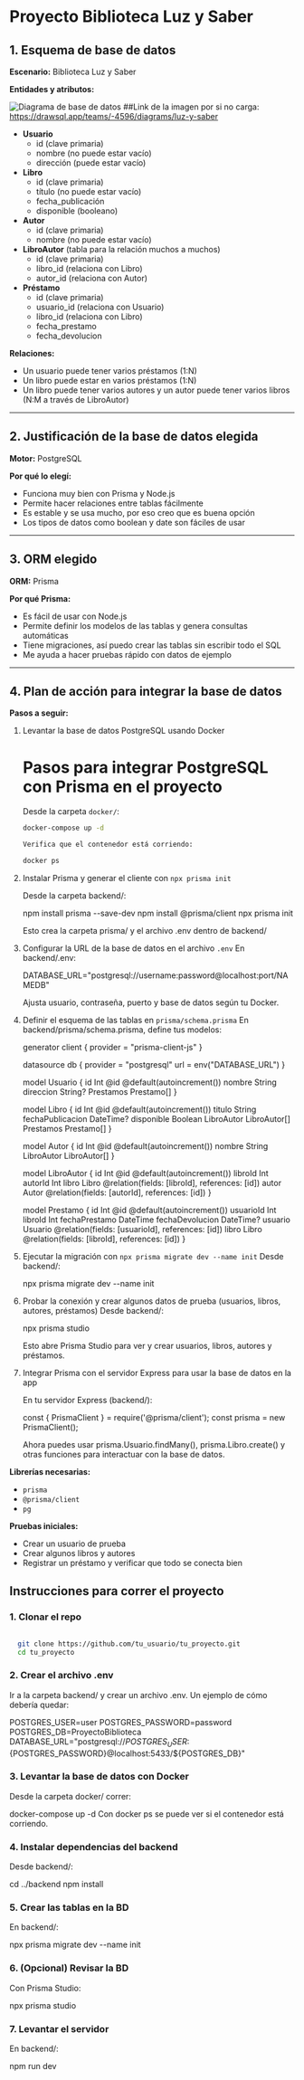 # Proyecto Biblioteca Luz y Saber

## 1. Esquema de base de datos

**Escenario:** Biblioteca Luz y Saber

**Entidades y atributos:**

![Diagrama de base de datos](image.png)
 ##Link de la imagen por si no carga: https://drawsql.app/teams/-4596/diagrams/luz-y-saber

- **Usuario**
  - id (clave primaria)
  - nombre (no puede estar vacío)
  - dirección (puede estar vacío)
- **Libro**
  - id (clave primaria)
  - título (no puede estar vacío)
  - fecha_publicación
  - disponible (booleano)
- **Autor**
  - id (clave primaria)
  - nombre (no puede estar vacío)
- **LibroAutor** (tabla para la relación muchos a muchos)
  - id (clave primaria)
  - libro_id (relaciona con Libro)
  - autor_id (relaciona con Autor)
- **Préstamo**
  - id (clave primaria)
  - usuario_id (relaciona con Usuario)
  - libro_id (relaciona con Libro)
  - fecha_prestamo
  - fecha_devolucion

**Relaciones:**

- Un usuario puede tener varios préstamos (1:N)
- Un libro puede estar en varios préstamos (1:N)
- Un libro puede tener varios autores y un autor puede tener varios libros (N:M a través de LibroAutor)

---

## 2. Justificación de la base de datos elegida

**Motor:** PostgreSQL

**Por qué lo elegí:**

- Funciona muy bien con Prisma y Node.js
- Permite hacer relaciones entre tablas fácilmente
- Es estable y se usa mucho, por eso creo que es buena opción
- Los tipos de datos como boolean y date son fáciles de usar

---

## 3. ORM elegido

**ORM:** Prisma

**Por qué Prisma:**

- Es fácil de usar con Node.js
- Permite definir los modelos de las tablas y genera consultas automáticas
- Tiene migraciones, así puedo crear las tablas sin escribir todo el SQL
- Me ayuda a hacer pruebas rápido con datos de ejemplo

---

## 4. Plan de acción para integrar la base de datos

**Pasos a seguir:**

1. Levantar la base de datos PostgreSQL usando Docker

      # Pasos para integrar PostgreSQL con Prisma en el proyecto

      Desde la carpeta `docker/`:

      ```bash
      docker-compose up -d

      Verifica que el contenedor está corriendo:

      docker ps
  
2. Instalar Prisma y generar el cliente con `npx prisma init`

      Desde la carpeta backend/:

      npm install prisma --save-dev
      npm install @prisma/client
      npx prisma init


      Esto crea la carpeta prisma/ y el archivo .env dentro de backend/


3. Configurar la URL de la base de datos en el archivo `.env`
    En backend/.env:

    DATABASE_URL="postgresql://username:password@localhost:port/NAMEDB"


    Ajusta usuario, contraseña, puerto y base de datos según tu Docker.

4. Definir el esquema de las tablas en `prisma/schema.prisma`
    En backend/prisma/schema.prisma, define tus modelos:

      generator client {
        provider = "prisma-client-js"
      }

      datasource db {
        provider = "postgresql"
        url      = env("DATABASE_URL")
      }

      model Usuario {
        id        Int      @id @default(autoincrement())
        nombre    String
        direccion String?
        Prestamos Prestamo[]
      }

      model Libro {
        id              Int        @id @default(autoincrement())
        titulo          String
        fechaPublicacion DateTime?
        disponible      Boolean
        LibroAutor      LibroAutor[]
        Prestamos       Prestamo[]
      }

      model Autor {
        id         Int        @id @default(autoincrement())
        nombre     String
        LibroAutor LibroAutor[]
      }

      model LibroAutor {
        id       Int   @id @default(autoincrement())
        libroId  Int
        autorId  Int
        libro    Libro @relation(fields: [libroId], references: [id])
        autor    Autor @relation(fields: [autorId], references: [id])
      }

      model Prestamo {
        id             Int      @id @default(autoincrement())
        usuarioId      Int
        libroId        Int
        fechaPrestamo  DateTime
        fechaDevolucion DateTime?
        usuario        Usuario @relation(fields: [usuarioId], references: [id])
        libro          Libro   @relation(fields: [libroId], references: [id])
      }
5. Ejecutar la migración con `npx prisma migrate dev --name init`
    Desde backend/:

    npx prisma migrate dev --name init


6. Probar la conexión y crear algunos datos de prueba (usuarios, libros, autores, préstamos)
    Desde backend/:

    npx prisma studio


    Esto abre Prisma Studio para ver y crear usuarios, libros, autores y préstamos.

7. Integrar Prisma con el servidor Express para usar la base de datos en la app

    En tu servidor Express (backend/):

    const { PrismaClient } = require('@prisma/client');
    const prisma = new PrismaClient();


    Ahora puedes usar prisma.Usuario.findMany(), prisma.Libro.create() y otras funciones para interactuar con la base de datos.

**Librerías necesarias:**

- `prisma`
- `@prisma/client`
- `pg`

**Pruebas iniciales:**

- Crear un usuario de prueba
- Crear algunos libros y autores
- Registrar un préstamo y verificar que todo se conecta bien



## Instrucciones para correr el proyecto

### 1. Clonar el repo
```bash

  git clone https://github.com/tu_usuario/tu_proyecto.git
  cd tu_proyecto

```
### 2. Crear el archivo .env

  Ir a la carpeta backend/ y crear un archivo .env.
  Un ejemplo de cómo debería quedar:

  POSTGRES_USER=user
  POSTGRES_PASSWORD=password
  POSTGRES_DB=ProyectoBiblioteca
  DATABASE_URL="postgresql://${POSTGRES_USER}:${POSTGRES_PASSWORD}@localhost:5433/${POSTGRES_DB}"

### 3. Levantar la base de datos con Docker

  Desde la carpeta docker/ correr:

  docker-compose up -d
  Con docker ps se puede ver si el contenedor está corriendo.


### 4. Instalar dependencias del backend

  Desde backend/:

  cd ../backend
  npm install


### 5. Crear las tablas en la BD

  En backend/:

  npx prisma migrate dev --name init


### 6. (Opcional) Revisar la BD 

  Con Prisma Studio:

  npx prisma studio

### 7. Levantar el servidor


  En backend/:

  npm run dev


